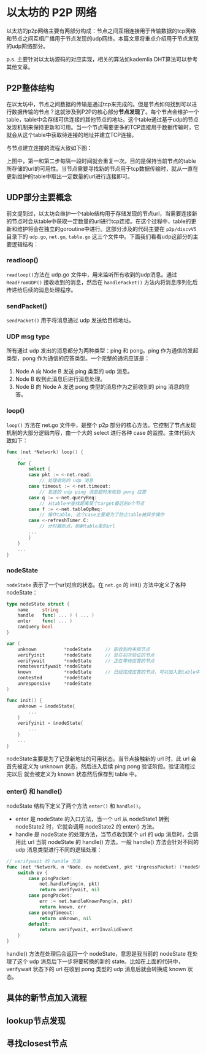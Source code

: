 # **以太坊的 P2P 网络**

以太坊的p2p网络主要有两部分构成：节点之间互相连接用于传输数据的tcp网络和节点之间互相广播用于节点发现的udp网络。本篇文章将重点介绍用于节点发现的udp网络部分。

p.s. 主要针对以太坊源码的对应实现，相关的算法如kademlia DHT算法可以参考其他文章。

## **P2P整体结构**

在以太坊中，节点之间数据的传输是通过tcp来完成的。但是节点如何找到可以进行数据传输的节点？这就涉及到P2P的核心部分**节点发现**了。每个节点会维护一个table，table中会存储可供连接的其他节点的地址。这个table通过基于udp的节点发现机制来保持更新和可用。当一个节点需要更多的TCP连接用于数据传输时，它就会从这个table中获取待连接的地址并建立TCP连接。

与节点建立连接的流程大致如下图：

<!-- ![01](https://github.com/heeeeeng/my_docs/blob/master/ethereum%20P2P/img/01%20p2p%20main%20struct.png?raw=true) -->

上图中，第一和第二步每隔一段时间就会重复一次。目的是保持当前节点的table所存储的url的可用性。当节点需要寻找新的节点用于tcp数据传输时，就从一直在更新维护的table中取出一定数量的url进行连接即可。

## **UDP部分主要概念**

前文提到过，以太坊会维护一个table结构用于存储发现的节点url，当需要连接新的节点时会从table中获取一定数量的url进行tcp连接。在这个过程中，table的更新和维护将会在独立的goroutine中进行。这部分涉及的代码主要在 `p2p/discvV5` 目录下的 `udp.go`, `net.go`, `table.go` 这三个文件中。下面我们看看udp这部分的主要逻辑结构：

<!-- ![02](https://github.com/heeeeeng/my_docs/blob/master/ethereum%20P2P/img/02%20udp%20part%20struct.png?raw=true) -->

### **readloop()**

`readloop()`方法在 udp.go 文件中，用来监听所有收到的udp消息。通过 `ReadFromUDP()` 接收收到的消息，然后在 `handlePacket()` 方法内将消息序列化后传递给后续的消息处理程序。

### **sendPacket()**

`sendPacket()` 用于将消息通过 udp 发送给目标地址。

### **UDP msg type**

所有通过 udp 发出的消息都分为两种类型：ping 和 pong。ping 作为通信的发起类型，pong 作为通信的应答类型。一个完整的通讯应该是：

1. Node A 向 Node B 发送 ping 类型的 udp 消息。
2. Node B 收到此消息后进行消息处理。
3. Node B 向 Node A 发送 pong 类型的消息作为之前收到的 ping 消息的应答。

### **loop()**

`loop()` 方法在 net.go 文件中，是整个 p2p 部分的核心方法。它控制了节点发现机制的大部分逻辑内容，由一个大的 select 进行各种 case 的监控。主体代码大致如下：

```go
func (net *Network) loop() {
    ...
    for {
        select {
        case pkt := <-net.read:
            // 处理收到的 udp 消息
        case timeout := <-net.timeout:
            // 发送的 udp ping 消息超时未收到 pong 应答
        case q := <-net.queryReq:
            // 从table中查找距离某个target最近的n个节点
        case f := <-net.tableOpReq:
            // 操作table, 这个case主要是为了防止table被异步操作
        case <-refreshTimer.C:
            // 计时器到点，刷新table里的url
        ...
        }
    }
    ...
}
```

### **nodeState**

`nodeState` 表示了一个url对应的状态。在 `net.go` 的 init() 方法中定义了各种 nodeState：

```go
type nodeState struct {
    name     string
    handle   func( ... ) ( ... )
    enter    func( ... )
    canQuery bool
}

var (
    unknown          *nodeState     // 新收到的未知节点
    verifyinit       *nodeState     // 处在初次验证的节点
    verifywait       *nodeState     // 正在等待应答的节点
    remoteverifywait *nodeState
    known            *nodeState     // 已经完成应答的节点，可以加入到table中
    contested        *nodeState
    unresponsive     *nodeState
)

func init() {
    unknown = &nodeState{
        ...
    }
    verifyinit = &nodeState{
        ...
    }
    ...
}
```

nodeState主要是为了记录新地址的可用状态。当节点接触新的 url 时，此 url 会首先被定义为 unknown 状态，然后进入后续 ping pong 验证阶段。验证流程过完以后 就会被定义为 known 状态然后保存到 table 中。

### **enter() 和 handle()**

nodeState 结构下定义了两个方法 `enter()` 和 `handle()`。

- enter 是 nodeState 的入口方法，当一个 url 从 nodeState1 转到 nodeState2 时，它就会调用 nodeState2 的 enter() 方法。
- handle 是 nodeState 的处理方法，当节点收到某个 url 的 udp 消息时，会调用此 url 当前 nodeState 的 handle() 方法。一般 handle() 方法会针对不同的 udp 消息类型进行不同的逻辑处理：

```go
// verifywait 的 handle 方法
func (net *Network, n *Node, ev nodeEvent, pkt *ingressPacket) (*nodeState, error) {
    switch ev {
        case pingPacket:
            net.handlePing(n, pkt)
            return verifywait, nil
        case pongPacket:
            err := net.handleKnownPong(n, pkt)
            return known, err
        case pongTimeout:
            return unknown, nil
        default:
            return verifywait, errInvalidEvent
    }
}
```

handle() 方法在处理后会返回一个 nodeState，意思是我当前的 nodeState 在处理了这个 udp 消息后下一步将要转换的新的 state。比如在上面的代码中，verifywait 状态下的 url 在收到 pong 类型的 udp 消息后就会转换成 known 状态。

## **具体的新节点加入流程**



## **lookup节点发现**



## **寻找closest节点**

